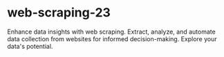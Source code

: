 # web-scraping-23

Enhance data insights with web scraping. Extract, analyze, and automate data collection from websites for informed decision-making. Explore your data's potential.
